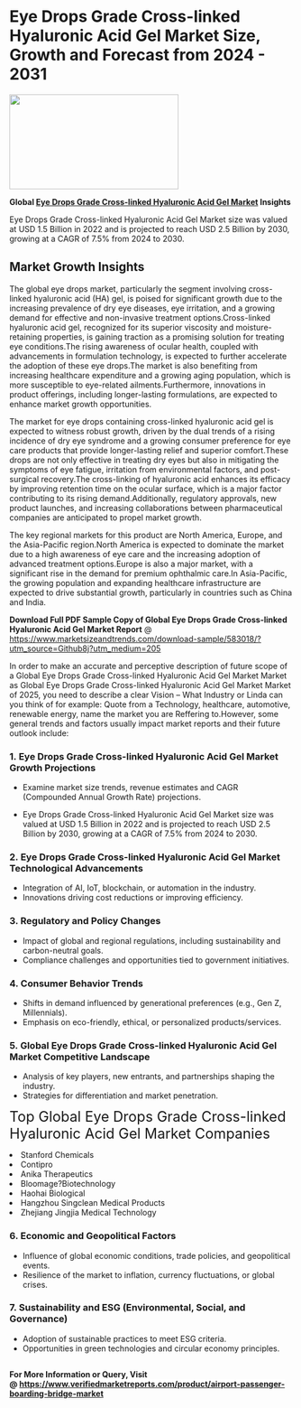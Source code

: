 <H1>Eye Drops Grade Cross-linked Hyaluronic Acid Gel Market Size, Growth and Forecast from 2024 - 2031</H1><img class="aligncenter size-medium wp-image-584254" src="https://thirdeyenews.in/wp-content/uploads/2024/09/Global-Market-Research-300x168.jpeg" alt="" width="300" height="168" /><p><strong>Global&nbsp;<a href="https://www.marketsizeandtrends.com/download-sample/583018/?utm_source=Github8j?utm_medium=205">Eye Drops Grade Cross-linked Hyaluronic Acid Gel Market</a> Insights</strong></p><p>Eye Drops Grade Cross-linked Hyaluronic Acid Gel Market size was valued at USD 1.5 Billion in 2022 and is projected to reach USD 2.5 Billion by 2030, growing at a CAGR of 7.5% from 2024 to 2030.</p><p><h2>Market Growth Insights</h2> <p>The global eye drops market, particularly the segment involving cross-linked hyaluronic acid (HA) gel, is poised for significant growth due to the increasing prevalence of dry eye diseases, eye irritation, and a growing demand for effective and non-invasive treatment options.Cross-linked hyaluronic acid gel, recognized for its superior viscosity and moisture-retaining properties, is gaining traction as a promising solution for treating eye conditions.The rising awareness of ocular health, coupled with advancements in formulation technology, is expected to further accelerate the adoption of these eye drops.The market is also benefiting from increasing healthcare expenditure and a growing aging population, which is more susceptible to eye-related ailments.Furthermore, innovations in product offerings, including longer-lasting formulations, are expected to enhance market growth opportunities.<p>The market for eye drops containing cross-linked hyaluronic acid gel is expected to witness robust growth, driven by the dual trends of a rising incidence of dry eye syndrome and a growing consumer preference for eye care products that provide longer-lasting relief and superior comfort.These drops are not only effective in treating dry eyes but also in mitigating the symptoms of eye fatigue, irritation from environmental factors, and post-surgical recovery.The cross-linking of hyaluronic acid enhances its efficacy by improving retention time on the ocular surface, which is a major factor contributing to its rising demand.Additionally, regulatory approvals, new product launches, and increasing collaborations between pharmaceutical companies are anticipated to propel market growth.<p>The key regional markets for this product are North America, Europe, and the Asia-Pacific region.North America is expected to dominate the market due to a high awareness of eye care and the increasing adoption of advanced treatment options.Europe is also a major market, with a significant rise in the demand for premium ophthalmic care.In Asia-Pacific, the growing population and expanding healthcare infrastructure are expected to drive substantial growth, particularly in countries such as China and India.<p><span class=""><strong>Download Full PDF Sample Copy of Global Eye Drops Grade Cross-linked Hyaluronic Acid Gel Market Report</strong> @ <a href="https://www.marketsizeandtrends.com/download-sample/583018/?utm_source=Github8j?utm_medium=205" target="_blank">https://www.marketsizeandtrends.com/download-sample/583018/?utm_source=Github8j?utm_medium=205</a></span></p><p>In order to make an accurate and perceptive description of future scope of a Global&nbsp;Eye Drops Grade Cross-linked Hyaluronic Acid Gel Market Market as Global&nbsp;Eye Drops Grade Cross-linked Hyaluronic Acid Gel Market Market of 2025, you need to describe a clear Vision &ndash; What Industry or Linda can you think of for example: Quote from a Technology, healthcare, automotive, renewable energy, name the market you are Reffering to.However, some general trends and factors usually impact market reports and their future outlook include:</p><h3>1.&nbsp;<strong>Eye Drops Grade Cross-linked Hyaluronic Acid Gel Market Growth Projections</strong></h3><ul><li>Examine market size trends, revenue estimates and CAGR (Compounded Annual Growth Rate) projections.</li><li><p>Eye Drops Grade Cross-linked Hyaluronic Acid Gel Market size was valued at USD 1.5 Billion in 2022 and is projected to reach USD 2.5 Billion by 2030, growing at a CAGR of 7.5% from 2024 to 2030.</p></li></ul><h3>2.&nbsp;<strong>Eye Drops Grade Cross-linked Hyaluronic Acid Gel Market Technological Advancements</strong></h3><ul><li>Integration of AI, IoT, blockchain, or automation in the industry.</li><li>Innovations driving cost reductions or improving efficiency.</li></ul><h3>3.&nbsp;<strong>Regulatory and Policy Changes</strong></h3><ul><li>Impact of global and regional regulations, including sustainability and carbon-neutral goals.</li><li>Compliance challenges and opportunities tied to government initiatives.</li></ul><h3>4.&nbsp;<strong>Consumer Behavior Trends</strong></h3><ul><li>Shifts in demand influenced by generational preferences (e.g., Gen Z, Millennials).</li><li>Emphasis on eco-friendly, ethical, or personalized products/services.</li></ul><h3>5.&nbsp;<strong>Global Eye Drops Grade Cross-linked Hyaluronic Acid Gel Market Competitive Landscape</strong></h3><ul><li>Analysis of key players, new entrants, and partnerships shaping the industry.</li><li>Strategies for differentiation and market penetration.</li></ul><p data-pm-slice="1 1 []"><span style="color: inherit; font-family: inherit; font-size: 25px;">Top Global Eye Drops Grade Cross-linked Hyaluronic Acid Gel Market Companies</span></p><div class="" data-test-id=""><p><li>Stanford Chemicals</li><li> Contipro</li><li> Anika Therapeutics</li><li> Bloomage?Biotechnology</li><li> Haohai Biological</li><li> Hangzhou Singclean Medical Products</li><li> Zhejiang Jingjia Medical Technology</li></p></div><h3>6.&nbsp;<strong>Economic and Geopolitical Factors</strong></h3><ul><li>Influence of global economic conditions, trade policies, and geopolitical events.</li><li>Resilience of the market to inflation, currency fluctuations, or global crises.</li></ul><h3>7.&nbsp;<strong>Sustainability and ESG (Environmental, Social, and Governance)</strong></h3><ul><li>Adoption of sustainable practices to meet ESG criteria.</li><li>Opportunities in green technologies and circular economy principles.</li></ul><h2><strong style="font-size: 14px;">For More Information or Query, Visit @&nbsp;</strong><a style="background-color: #ffffff; font-size: 14px;" href="https://www.marketsizeandtrends.com/report/eye-drops-grade-cross-linked-hyaluronic-acid-gel-market/" target="_blank">https://www.verifiedmarketreports.com/product/airport-passenger-boarding-bridge-market</a></h2>